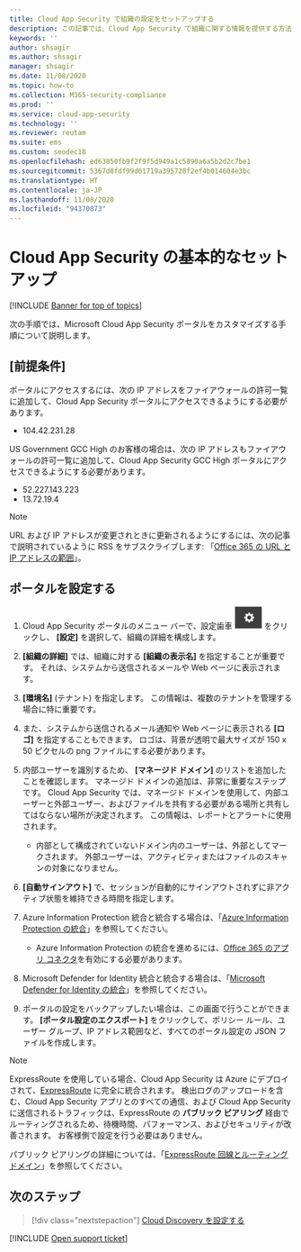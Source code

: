 ```yaml
---
title: Cloud App Security で組織の設定をセットアップする
description: この記事では、Cloud App Security で組織に関する情報を提供する方法について説明します。
keywords: ''
author: shsagir
ms.author: shsagir
manager: shsagir
ms.date: 11/08/2020
ms.topic: how-to
ms.collection: M365-security-compliance
ms.prod: ''
ms.service: cloud-app-security
ms.technology: ''
ms.reviewer: reutam
ms.suite: ems
ms.custom: seodec18
ms.openlocfilehash: ed63850fb9f2f9f5d949a1c5890a6a5b2d2c7be1
ms.sourcegitcommit: 5367d8fdf99d61719a395728f2ef4b014604e3bc
ms.translationtype: HT
ms.contentlocale: ja-JP
ms.lasthandoff: 11/08/2020
ms.locfileid: "94370873"
---
```

# <a name="basic-setup-for-cloud-app-security"></a>Cloud App Security の基本的なセットアップ

[!INCLUDE [Banner for top of topics](includes/banner.md)]

次の手順では、Microsoft Cloud App Security ポータルをカスタマイズする手順について説明します。

## <a name="prerequisites"></a>[前提条件]

ポータルにアクセスするには、次の IP アドレスをファイアウォールの許可一覧に追加して、Cloud App Security ポータルにアクセスできるようにする必要があります。

* 104.42.231.28

US Government GCC High のお客様の場合は、次の IP アドレスもファイアウォールの許可一覧に追加して、Cloud App Security GCC High ポータルにアクセスできるようにする必要があります。

* 52.227.143.223
* 13.72.19.4

> [!NOTE]
> URL および IP アドレスが変更されときに更新されるようにするには、次の記事で説明されているように RSS をサブスクライブします: 「[Office 365 の URL と IP アドレスの範囲](https://support.office.com/article/Office-365-URLs-and-IP-address-ranges-8548a211-3fe7-47cb-abb1-355ea5aa88a2)」。

## <a name="set-up-the-portal"></a>ポータルを設定する

1. Cloud App Security ポータルのメニュー バーで、設定歯車 ![設定アイコン](media/settings-icon.png "設定アイコン") をクリックし、 **[設定]** を選択して、組織の詳細を構成します。

1. **[組織の詳細]** では、組織に対する **[組織の表示名]** を指定することが重要です。 それは、システムから送信されるメールや Web ページに表示されます。

1. **[環境名]** (テナント) を指定します。 この情報は、複数のテナントを管理する場合に特に重要です。

1. また、システムから送信されるメール通知や Web ページに表示される **[ロゴ]** を指定することもできます。 ロゴは、背景が透明で最大サイズが 150 x 50 ピクセルの png ファイルにする必要があります。

1. 内部ユーザーを識別するため、 **[マネージド ドメイン]** のリストを追加したことを確認します。 マネージド ドメインの追加は、非常に重要なステップです。 Cloud App Security では、マネージド ドメインを使用して、内部ユーザーと外部ユーザー、およびファイルを共有する必要がある場所と共有してはならない場所が決定されます。 この情報は、レポートとアラートに使用されます。

    * 内部として構成されていないドメイン内のユーザーは、外部としてマークされます。 外部ユーザーは、アクティビティまたはファイルのスキャンの対象になりません。

1. **[自動サインアウト]** で、セッションが自動的にサインアウトされずに非アクティブ状態を維持できる時間を指定します。

1. Azure Information Protection 統合と統合する場合は、「[Azure Information Protection の統合](azip-integration.md)」を参照してください。

    * Azure Information Protection の統合を進めるには、[Office 365 のアプリ コネクタ](connect-office-365-to-microsoft-cloud-app-security.md)を有効にする必要があります。

1. Microsoft Defender for Identity 統合と統合する場合は、「[Microsoft Defender for Identity の統合](azip-integration.md)」を参照してください。

1. ポータルの設定をバックアップしたい場合は、この画面で行うことができます。 **[ポータル設定のエクスポート]** をクリックして、ポリシー ルール、ユーザー グループ、IP アドレス範囲など、すべてのポータル設定の JSON ファイルを作成します。

> [!NOTE]
> ExpressRoute を使用している場合、Cloud App Security は Azure にデプロイされて、[ExpressRoute](/azure/expressroute/expressroute-introduction) に完全に統合されます。 検出ログのアップロードを含む、Cloud App Security アプリとのすべての通信、および Cloud App Security に送信されるトラフィックは、ExpressRoute の **パブリック ピアリング** 経由でルーティングされるため、待機時間、パフォーマンス、およびセキュリティが改善されます。 お客様側で設定を行う必要はありません。
>
> パブリック ピアリングの詳細については、「[ExpressRoute 回線とルーティング ドメイン](/azure/expressroute/expressroute-circuit-peerings)」を参照してください。

## <a name="next-steps"></a>次のステップ

> [!div class="nextstepaction"]
> [Cloud Discovery を設定する](set-up-cloud-discovery.md)

[!INCLUDE [Open support ticket](includes/support.md)]